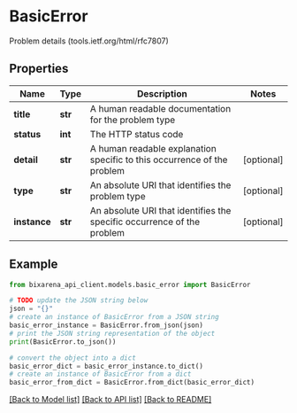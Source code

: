 # BasicError

Problem details (tools.ietf.org/html/rfc7807)

## Properties

| Name         | Type    | Description                                                             | Notes      |
| ------------ | ------- | ----------------------------------------------------------------------- | ---------- |
| **title**    | **str** | A human readable documentation for the problem type                     |
| **status**   | **int** | The HTTP status code                                                    |
| **detail**   | **str** | A human readable explanation specific to this occurrence of the problem | [optional] |
| **type**     | **str** | An absolute URI that identifies the problem type                        | [optional] |
| **instance** | **str** | An absolute URI that identifies the specific occurrence of the problem  | [optional] |

## Example

```python
from bixarena_api_client.models.basic_error import BasicError

# TODO update the JSON string below
json = "{}"
# create an instance of BasicError from a JSON string
basic_error_instance = BasicError.from_json(json)
# print the JSON string representation of the object
print(BasicError.to_json())

# convert the object into a dict
basic_error_dict = basic_error_instance.to_dict()
# create an instance of BasicError from a dict
basic_error_from_dict = BasicError.from_dict(basic_error_dict)
```

[[Back to Model list]](../README.md#documentation-for-models) [[Back to API list]](../README.md#documentation-for-api-endpoints) [[Back to README]](../README.md)
